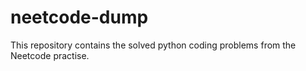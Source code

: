# neetcode-dump
This repository contains the solved python coding problems from the Neetcode practise.
